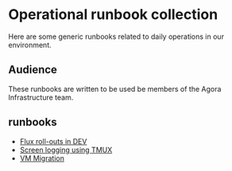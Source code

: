 # Operational runbook collection

Here are some generic runbooks related to daily operations in our environment.
## Audience
These runbooks are written to be used be members of the Agora Infrastructure team.

## runbooks
  - [Flux roll-outs in DEV](flux-rollout-dev.md)
  - [Screen logging using TMUX](tmux-screen-logging.md)
  - [VM Migration](virtual-machine-move.md)
